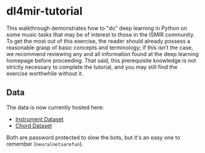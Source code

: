 # dl4mir-tutorial

This walkthrough demonstrates how to "do" deep learning in Python on some music tasks that may be of interest to those in the ISMIR community. To get the most out of this exercise, the reader should already possess a reasonable grasp of basic concepts and terminology; if this isn’t the case, we recommend reviewing any and all information found at the deep learning homepage before proceeding.
That said, this prerequisite knowledge is not strictly necessary to complete the tutorial, and you may still find the exercise worthwhile without it.


## Data
The data is now currently hosted here:
- [Instrument Dataset](https://www.dropbox.com/s/b2oaqyl8nmy15dd/instrument_dataset.tgz?dl=0)
- [Chord Dataset](https://www.dropbox.com/s/di7accx4dpoa7js/chord_dataset.tgz?dl=0)

Both are password protected to slow the bots, but it's an easy one to remember (`neuralnetsarefun`).
